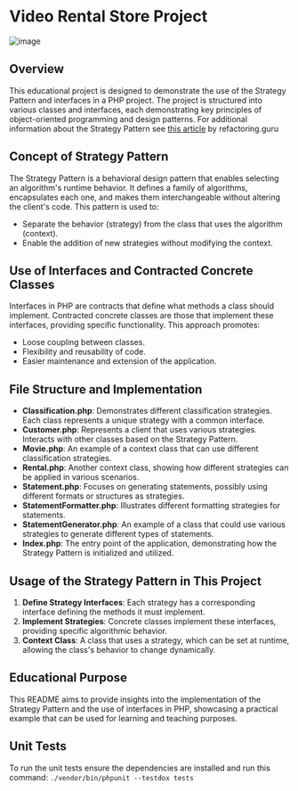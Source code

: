 # Video Rental Store Project
![image](https://github.com/BrettskiPy/movie-rental-store-example/assets/30988215/b6541c8b-311f-4884-845c-bf535bf8c0df)

## Overview
This educational project is designed to demonstrate the use of the Strategy Pattern and interfaces in a PHP project. The project is structured into various classes and interfaces, each demonstrating key principles of object-oriented programming and design patterns. For additional information about the Strategy Pattern see [this article](https://refactoring.guru/design-patterns/strategy) by refactoring.guru

## Concept of Strategy Pattern
The Strategy Pattern is a behavioral design pattern that enables selecting an algorithm's runtime behavior. It defines a family of algorithms, encapsulates each one, and makes them interchangeable without altering the client's code. This pattern is used to:
- Separate the behavior (strategy) from the class that uses the algorithm (context).
- Enable the addition of new strategies without modifying the context.

## Use of Interfaces and Contracted Concrete Classes
Interfaces in PHP are contracts that define what methods a class should implement. Contracted concrete classes are those that implement these interfaces, providing specific functionality. This approach promotes:
- Loose coupling between classes.
- Flexibility and reusability of code.
- Easier maintenance and extension of the application.

## File Structure and Implementation
- **Classification.php**: Demonstrates different classification strategies. Each class represents a unique strategy with a common interface.
- **Customer.php**: Represents a client that uses various strategies. Interacts with other classes based on the Strategy Pattern.
- **Movie.php**: An example of a context class that can use different classification strategies.
- **Rental.php**: Another context class, showing how different strategies can be applied in various scenarios.
- **Statement.php**: Focuses on generating statements, possibly using different formats or structures as strategies.
- **StatementFormatter.php**: Illustrates different formatting strategies for statements.
- **StatementGenerator.php**: An example of a class that could use various strategies to generate different types of statements.
- **Index.php**: The entry point of the application, demonstrating how the Strategy Pattern is initialized and utilized.

## Usage of the Strategy Pattern in This Project
1. **Define Strategy Interfaces**: Each strategy has a corresponding interface defining the methods it must implement.
2. **Implement Strategies**: Concrete classes implement these interfaces, providing specific algorithmic behavior.
3. **Context Class**: A class that uses a strategy, which can be set at runtime, allowing the class's behavior to change dynamically.

## Educational Purpose
This README aims to provide insights into the implementation of the Strategy Pattern and the use of interfaces in PHP, showcasing a practical example that can be used for learning and teaching purposes.

## Unit Tests
To run the unit tests ensure the dependencies are installed and run this command: `./vendor/bin/phpunit --testdox tests`
